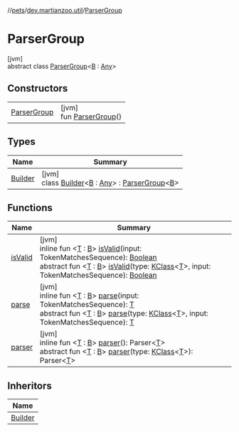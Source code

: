 //[pets](../../../index.md)/[dev.martianzoo.util](../index.md)/[ParserGroup](index.md)

# ParserGroup

[jvm]\
abstract class [ParserGroup](index.md)&lt;[B](index.md) : [Any](https://kotlinlang.org/api/latest/jvm/stdlib/kotlin/-any/index.html)&gt;

## Constructors

| | |
|---|---|
| [ParserGroup](-parser-group.md) | [jvm]<br>fun [ParserGroup](-parser-group.md)() |

## Types

| Name | Summary |
|---|---|
| [Builder](-builder/index.md) | [jvm]<br>class [Builder](-builder/index.md)&lt;[B](-builder/index.md) : [Any](https://kotlinlang.org/api/latest/jvm/stdlib/kotlin/-any/index.html)&gt; : [ParserGroup](index.md)&lt;[B](-builder/index.md)&gt; |

## Functions

| Name | Summary |
|---|---|
| [isValid](is-valid.md) | [jvm]<br>inline fun &lt;[T](is-valid.md) : [B](index.md)&gt; [isValid](is-valid.md)(input: TokenMatchesSequence): [Boolean](https://kotlinlang.org/api/latest/jvm/stdlib/kotlin/-boolean/index.html)<br>abstract fun &lt;[T](is-valid.md) : [B](index.md)&gt; [isValid](is-valid.md)(type: [KClass](https://kotlinlang.org/api/latest/jvm/stdlib/kotlin.reflect/-k-class/index.html)&lt;[T](is-valid.md)&gt;, input: TokenMatchesSequence): [Boolean](https://kotlinlang.org/api/latest/jvm/stdlib/kotlin/-boolean/index.html) |
| [parse](parse.md) | [jvm]<br>inline fun &lt;[T](parse.md) : [B](index.md)&gt; [parse](parse.md)(input: TokenMatchesSequence): [T](parse.md)<br>abstract fun &lt;[T](parse.md) : [B](index.md)&gt; [parse](parse.md)(type: [KClass](https://kotlinlang.org/api/latest/jvm/stdlib/kotlin.reflect/-k-class/index.html)&lt;[T](parse.md)&gt;, input: TokenMatchesSequence): [T](parse.md) |
| [parser](parser.md) | [jvm]<br>inline fun &lt;[T](parser.md) : [B](index.md)&gt; [parser](parser.md)(): Parser&lt;[T](parser.md)&gt;<br>abstract fun &lt;[T](parser.md) : [B](index.md)&gt; [parser](parser.md)(type: [KClass](https://kotlinlang.org/api/latest/jvm/stdlib/kotlin.reflect/-k-class/index.html)&lt;[T](parser.md)&gt;): Parser&lt;[T](parser.md)&gt; |

## Inheritors

| Name |
|---|
| [Builder](-builder/index.md) |
